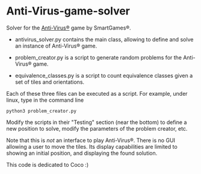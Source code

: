 # Anti-Virus-game-solver
Solver for the [Anti-Virus®](https://www.smartgames.eu/uk/one-player-games/anti-virus) game by SmartGames®.

* antivirus_solver.py contains the main class, allowing to define and solve an instance of Anti-Virus® game.

* problem_creator.py is a script to generate random problems for the Anti-Virus® game.

* equivalence_classes.py is a script to count equivalence classes given a set of tiles and orientations.

Each of these three files can be executed as a script. For example, under linux, type in the command line

    python3 problem_creator.py

Modify the scripts in their "Testing" section (near the bottom) to define a new position to solve, modify the parameters of the problem creator, etc.

Note that this is *not* an interface to play Anti-Virus®. There is no GUI allowing a user to move the tiles. Its display capabilities are limited to showing an initial position, and displaying the found solution.

This code is dedicated to Coco :)
